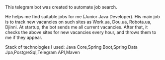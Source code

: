 This telegram bot was created to automate job search.


He helps me find suitable jobs for me (Junior Java Developer).
His main job is to track new vacancies on such sites as Work.ua, Dou.ua, Robota.ua, Djinni.
At startup, the bot sends me all current vacancies. After that, it checks the above sites for new vacancies every hour, and throws them to me if they appear.

Stack of technologies I used:
Java Core,Spring Boot,Spring Data Jpa,PostgreSql,Telegram API,Maven 
